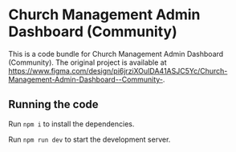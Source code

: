 
  # Church Management Admin Dashboard (Community)

  This is a code bundle for Church Management Admin Dashboard (Community). The original project is available at https://www.figma.com/design/pi6jrziXOuIDA41ASJC5Yc/Church-Management-Admin-Dashboard--Community-.

  ## Running the code

  Run `npm i` to install the dependencies.

  Run `npm run dev` to start the development server.
  